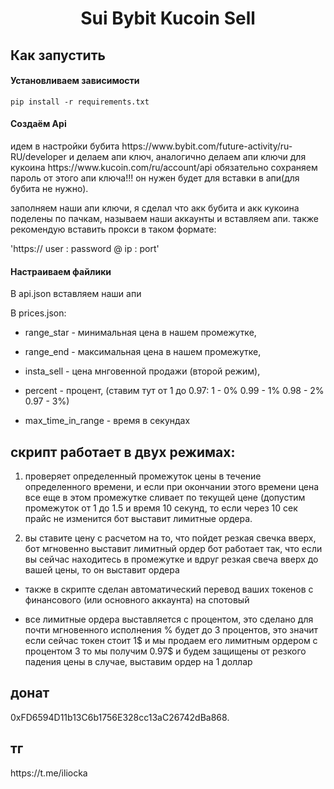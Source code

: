 <h1 align="center">Sui Bybit Kucoin Sell</h1>

<h2>Как запустить</h2>

<h4>Установливаем зависимости</h4>
<pre><code>pip install -r requirements.txt</code></pre>

<h4>Создаём Api</h4>
идем в настройки бубита https://www.bybit.com/future-activity/ru-RU/developer и делаем апи ключ, аналогично делаем апи ключи для кукоина https://www.kucoin.com/ru/account/api 
обязательно сохраняем пароль от этого апи ключа!!! он нужен будет для вставки в апи(для бубита не нужно).

заполняем наши апи ключи, я сделал что акк бубита и акк кукоина поделены по пачкам, называем наши аккаунты и вставляем апи. также рекомендую вставить прокси в таком формате:

'https:// user : password @ ip : port'


<h4>Настраиваем файлики</h4>
<p>В api.json вставляем наши апи</p>
<p>В prices.json:</p> 

* range_star - минимальная цена в нашем промежутке,

* range_end - максимальная цена в нашем промежутке,

* insta_sell - цена мнговенной продажи (второй режим),

* percent - процент, (ставим тут от 1 до 0.97: 1 - 0% 0.99 - 1% 0.98 - 2% 0.97 - 3%)

* max_time_in_range - время в секундах


<h2>скрипт работает в двух режимах:</h2>

1.  проверяет определенный промежуток цены в течение определенного времени, и если при окончании этого времени 
цена все еще в этом промежутке сливает по текущей цене (допустим промежуток от 1 до 1.5 и время 10 секунд, то если через 10 сек прайс не изменится
бот выставит лимитные ордера.

2. вы ставите цену с расчетом на то, что пойдет резкая свечка вверх, бот мгновенно выставит лимитный ордер
бот работает так, что если вы сейчас находитесь в промежутке и вдруг резкая свеча вверх до вашей цены, то он выставит ордера

* также в скрипте сделан автоматический перевод ваших токенов с финансового (или основного аккаунта) на спотовый 

* все лимитные ордера выставляется с процентом, это сделано для почти мгновенного исполнения
  % будет до 3 процентов, это значит если сейчас токен стоит 1$ и мы продаем его лимитным ордером с процентом 3
  то мы получим 0.97$ и будем защищены от резкого падения цены в случае, выставим ордер на 1 доллар


<h2>донат</h2> 0xFD6594D11b13C6b1756E328cc13aC26742dBa868.
<h2>тг</h2> https://t.me/iliocka


